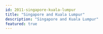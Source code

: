 ```yaml
---
id: 2011-singapore-kuala-lumpur
title: "Singapore and Kuala Lumpur"
description: "Singapore and Kuala Lumpur"
featured: true
---
```

